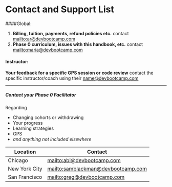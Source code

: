 # Contact and Support List

####Global:
1. **Billing, tuition, payments, refund policies etc.** contact <mailto:ar@devbootcamp.com>
2. **Phase 0 curriculum, issues with this handbook, etc.** contact <mailto:maria@devbootcamp.com>

#### Instructor:
**Your feedback for a specific GPS session or code review** contact the specific instructor/coach using their name@devbootcamp.com


***
##### Contact your Phase 0 Facilitator
Regarding 
- Changing cohorts or withdrawing
- Your progress
- Learning strategies
- GPS
- *and anything not included elsewhere*

|Location |Contact |
|---------|--------|
|Chicago | <mailto:abi@devbootcamp.com>|
|New York City | <mailto:samblackman@devbootcamp.com>|
|San Francisco| <mailto:greg@devbootcamp.com>


